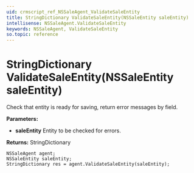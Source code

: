 ```yaml
---
uid: crmscript_ref_NSSaleAgent_ValidateSaleEntity
title: StringDictionary ValidateSaleEntity(NSSaleEntity saleEntity)
intellisense: NSSaleAgent.ValidateSaleEntity
keywords: NSSaleAgent, ValidateSaleEntity
so.topic: reference
---
```


# StringDictionary ValidateSaleEntity(NSSaleEntity saleEntity)

Check that entity is ready for saving, return error messages by field.

**Parameters:**
 - **saleEntity** Entity to be checked for errors.

**Returns:** StringDictionary

```crmscript
NSSaleAgent agent;
NSSaleEntity saleEntity;
StringDictionary res = agent.ValidateSaleEntity(saleEntity);
```

